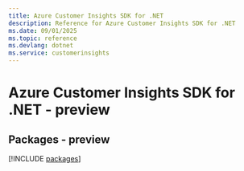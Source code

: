 ```yaml
---
title: Azure Customer Insights SDK for .NET
description: Reference for Azure Customer Insights SDK for .NET
ms.date: 09/01/2025
ms.topic: reference
ms.devlang: dotnet
ms.service: customerinsights
---
```

# Azure Customer Insights SDK for .NET - preview
## Packages - preview
[!INCLUDE [packages](customer-insights-index.md)]